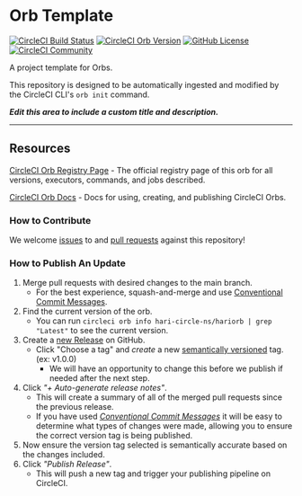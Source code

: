 # Orb Template


[![CircleCI Build Status](https://circleci.com/gh/Harikiran9100/circleci-test.svg?style=shield "CircleCI Build Status")](https://circleci.com/gh/Harikiran9100/circleci-test) [![CircleCI Orb Version](https://badges.circleci.com/orbs/hari-circle-ns/hariorb.svg)](https://circleci.com/developer/orbs/orb/hari-circle-ns/hariorb) [![GitHub License](https://img.shields.io/badge/license-MIT-lightgrey.svg)](https://raw.githubusercontent.com/Harikiran9100/circleci-test/master/LICENSE) [![CircleCI Community](https://img.shields.io/badge/community-CircleCI%20Discuss-343434.svg)](https://discuss.circleci.com/c/ecosystem/orbs)



A project template for Orbs.


This repository is designed to be automatically ingested and modified by the CircleCI CLI's `orb init` command.

_**Edit this area to include a custom title and description.**_

---


## Resources

[CircleCI Orb Registry Page](https://circleci.com/developer/orbs/orb/hari-circle-ns/hariorb) - The official registry page of this orb for all versions, executors, commands, and jobs described.

[CircleCI Orb Docs](https://circleci.com/docs/orb-intro/#section=configuration) - Docs for using, creating, and publishing CircleCI Orbs.

### How to Contribute

We welcome [issues](https://github.com/Harikiran9100/circleci-test/issues) to and [pull requests](https://github.com/Harikiran9100/circleci-test/pulls) against this repository!

### How to Publish An Update
1. Merge pull requests with desired changes to the main branch.
    - For the best experience, squash-and-merge and use [Conventional Commit Messages](https://conventionalcommits.org/).
2. Find the current version of the orb.
    - You can run `circleci orb info hari-circle-ns/hariorb | grep "Latest"` to see the current version.
3. Create a [new Release](https://github.com/Harikiran9100/circleci-test/releases/new) on GitHub.
    - Click "Choose a tag" and _create_ a new [semantically versioned](http://semver.org/) tag. (ex: v1.0.0)
      - We will have an opportunity to change this before we publish if needed after the next step.
4.  Click _"+ Auto-generate release notes"_.
    - This will create a summary of all of the merged pull requests since the previous release.
    - If you have used _[Conventional Commit Messages](https://conventionalcommits.org/)_ it will be easy to determine what types of changes were made, allowing you to ensure the correct version tag is being published.
5. Now ensure the version tag selected is semantically accurate based on the changes included.
6. Click _"Publish Release"_.
    - This will push a new tag and trigger your publishing pipeline on CircleCI.

